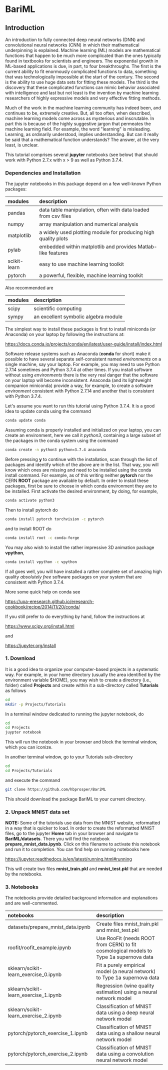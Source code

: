 # BariML
## Introduction
An introduction to fully connected deep neural networks (DNN) and convolutional neural networks (CNN) in which their mathematical underpinning is explained. Machine learning (ML) models are mathematical functions that happen to be much more complicated than the ones typically found in textbooks for scientists and engineers. The exponential growth in ML-based applications is due, in part, to four breakthroughs. The first is the current ability to fit enormously complicated functions to data, something that was technologically impossible at the start of the century. The second is the ability to use huge data sets for fitting these models. The third is the discovery that these complicated functions can mimic behavior associated with intelligence and last but not least is the invention by machine learning researchers of highly expressive models and very effective fitting methods.

Much of the work in the machine learning community has indeed been, and continues to be, extremely creative. But, all too often, when described, machine learning models come across as mysterious and inscrutable. In part this is because of the highly suggestive jargon that permeates the machine learning field. For example, the word "learning" is misleading. Learning, as ordinarily understood, implies understanding. But can it really be said that a mathematical function understands? The answer, at the very least,  is unclear.

This tutorial comprises several __jupyter__ notebooks (see below) that should work with Python 2.7.x with x > 9 as well as Python 3.7.4. 

### Dependencies and Installation
The jupyter notebooks in this package depend on a few well-known Python packages:

| __modules__   | __description__     |
| :---          | :---        |
| pandas        | data table manipulation, often with data loaded from csv files |
| numpy         | array manipulation and numerical analysis      |
| matplotlib    | a widely used plotting module for producing high quality plots |
| pylab         | embedded within matplotlib and provides Matlab-like features |
| scikit-learn  | easy to use machine learning toolkit |
| pytorch       | a powerful, flexible, machine learning toolkit |

Also recommended are

| __modules__   | __description__     |
| :---          | :--- |
| scipy         | scientific computing    |
| sympy         | an excellent symbolic algebra module |

The simplest way to install these packages is first to install miniconda (or Anaconda) on your laptop by following the instructions at:

https://docs.conda.io/projects/conda/en/latest/user-guide/install/index.html

Software release systems such as Anaconda (__conda__ for short) make it possible to have several separate self-consistent named *environments* on a single machine, say your laptop. For example, you may need to use Python 2.7.14 sometimes and Python 3.7.4 at other times. If you install software without using *environments* there is the very real danger that the software on your laptop will become inconsistent. Anaconda (and its lightweight companion miniconda) provide a way, for example, to create a software *environment* consistent with Python 2.7.14 and another that is consistent with Python 3.7.4. 

Let's assume you want to run this tutorial using Python 3.7.4. It is a good idea to update conda using the command
```bash
conda update conda
```
Assuming conda is properly installed and initialized on your laptop, you can create an environment, here we call it *python3*, containing a large subset of the packages in the conda system using the command
```bash
conda create -n python3 python=3.7.4 anaconda
```
Before pressing __y__ to continue with the installation, scan through the list of packages and identify which of the above are in the list. That way, you will know which ones are missing and need to be installed using the conda install command. For example, as of this writing neither __pytorch__ nor the CERN __ROOT__ package are available by default. In order to install these packages, first be sure to choose in which conda environment they are to be installed. First activate the desired environment, by doing, for example,
```bash
conda activate python3
```
Then to install pytorch do
```bash
conda install pytorch torchvision -c pytorch
```
and to install ROOT do
```bash
conda install root -c conda-forge
```
You may also wish to install the rather impressive 3D animation package __vpython__,
```bash
conda install vpython -c vpython
```
If all goes well, you will have installed a rather complete set of amazing high quality *absolutely free* software packages on your system that are consistent with Python 3.7.4.

More some quick help on conda see 

https://uoa-eresearch.github.io/eresearch-cookbook/recipe/2014/11/20/conda/


If you still prefer to do everything by hand, follow the instructions at

https://www.scipy.org/install.html

and 

https://jupyter.org/install


### 1. Download
It is a good idea to organize your computer-based projects in a systematic way. For example, in your home directory (usually the area identified by the environment variable $HOME), you may wish to create a directory (i.e., folder) called __Projects__ and create within it a sub-directory called __Tutorials__ as follows
```bash
cd
mkdir -p Projects/Tutorials
```
In a terminal window dedicated to running the jupyter notebook, do
```bash
cd
cd Projects
juypter notebook
```
This will run the notebook in your browser and block the terminal window, which you can iconize.

In another terminal window, go to your Tutorials sub-directory
```bash
cd
cd Projects/Tutorials
```
and execute the command
```bash
git clone https://github.com/hbprosper/BariML
```
This should download the package BariML to your current directory.

### 2. Unpack MNIST data set
__NOTE:__ Some of the tutorials use data from the MNIST website, reformatted in a way that is quicker to load. In order to create the reformatted MNIST files,  go to the jupyter __Home__ tab in your browser and navigate to __BariML/datasets__. There you will find the notebook __prepare_mnist_data.ipynb__. Click on this filename to activate this notebook and run it to completion. You can find help on running notebooks here

https://jupyter.readthedocs.io/en/latest/running.html#running

This will create two files __mnist_train.pkl__ and __mnist_test.pkl__ that are needed by the notebooks.

### 3. Notebooks

The notebooks provide detailed background information and explanations and are well-commented.

| __notebooks__                   | __description__     |
| :---          | :--- |
datasets/prepare_mnist_data.ipynb     | Create files mnist\_train.pkl and mnist\_test.pkl |
roofit/roofit_example.ipynb           | Use RooFit (needs ROOT from CERN) to fit cosmological models to Type 1a supernova data |
sklearn/scikit-learn_exercise_0.ipynb | Fit a purely empirical model (a neural network) to Type 1a supernova data | 
sklearn/scikit-learn_exercise_1.ipynb | Regression (wine quality estimation) using a neural network model |
sklearn/scikit-learn_exercise_2.ipynb | Classification of MNIST data using a deep neural network model |
pytorch/pytorch_exercise_1.ipynb      | Classification of MNIST data using a shallow neural network model |
pytorch/pytorch_exercise_2.ipynb      | Classification of MNIST data using a convolution neural network model  |

